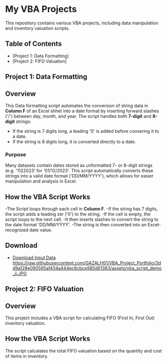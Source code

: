 # My VBA Projects

This repository contains various VBA projects, including data manipulation and inventory valuation scripts.

## Table of Contents
- [Project 1: Data Formatting]
- [Project 2: FIFO Valuation]

## Project 1: Data Formatting

## Overview

This Data formatting script automates the conversion of string data in **Column F** of an Excel shhet into a date format by inserting forward slashes ('/') between day, month, and year. The script handles both **7-digit** and **8-digit** strings:
- If the string is 7 digits long, a leading '0' is added before convering it to a date.
- If the string is 8 digits long, it is converted directly to a date.

### Purpose

Many datasets contain dates stored as unformatted 7- or 8-digit strings (e.g. '1122023' for '01/12/2023'. This script automatically converts these strings into a valid date format ('DD/MM/YYYY'), which allows for easier manipulation and analysis in Excel.

## How the VBA Script Works

-The Script loops through each cell in **Column F**.
-If the string has 7 digits, the script adds a leading zer ('0') to the string.
-If the cell is empty, the script loops to the next cell.
-It then inserts slashes to convert the string to the date format 'DD/MM/YYYY'.
-The string is then converted into an Excel-recognized date value.

## Download

- [Download Input Data](https://raw.githubusercontent.com/GAZALH01/VBA_Project_Portfolio/3dd9a128e090595af434a444ec6cbce985d61363/assets/vba_script_demo.JPG)
https://raw.githubusercontent.com/GAZALH01/VBA_Project_Portfolio/3dd9a128e090595af434a444ec6cbce985d61363/assets/vba_script_demo_ii.JPG


## Project 2: FIFO Valuation

## Overview

This project includes a VBA script for calculating FIFO (First In, First Out) inventory valuation.

## How the VBA Script Works

The script calcalates the total FIFO valuation based on the quantity and cost of items in inventory.
